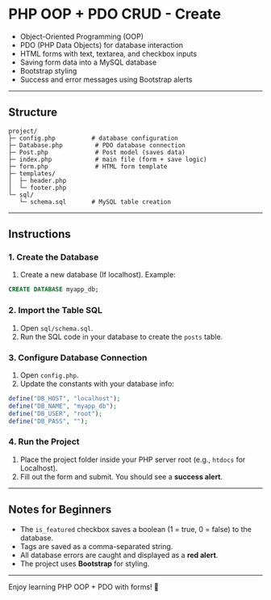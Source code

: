 # PHP OOP + PDO CRUD - Create

- Object-Oriented Programming (OOP)
- PDO (PHP Data Objects) for database interaction
- HTML forms with text, textarea, and checkbox inputs
- Saving form data into a MySQL database
- Bootstrap styling
- Success and error messages using Bootstrap alerts

---

## Structure

```
project/
├─ config.php          # database configuration
├─ Database.php         # PDO database connection
├─ Post.php             # Post model (saves data)
├─ index.php            # main file (form + save logic)
├─ form.php             # HTML form template
├─ templates/
│  ├─ header.php
│  └─ footer.php
└─ sql/
   └─ schema.sql       # MySQL table creation
```

---

## Instructions

### 1. Create the Database
1. Create a new database (If localhost). Example:
```sql
CREATE DATABASE myapp_db;
```

### 2. Import the Table SQL
1. Open `sql/schema.sql`.
2. Run the SQL code in your database to create the `posts` table.

### 3. Configure Database Connection
1. Open `config.php`.
2. Update the constants with your database info:
```php
define("DB_HOST", "localhost");
define("DB_NAME", "myapp_db");
define("DB_USER", "root");
define("DB_PASS", "");
```

### 4. Run the Project
1. Place the project folder inside your PHP server root (e.g., `htdocs` for Localhost).
2. Fill out the form and submit. You should see a **success alert**.

---

## Notes for Beginners
- The `is_featured` checkbox saves a boolean (1 = true, 0 = false) to the database.
- Tags are saved as a comma-separated string.
- All database errors are caught and displayed as a **red alert**.
- The project uses **Bootstrap** for styling.

---

Enjoy learning PHP OOP + PDO with forms! 🎉

